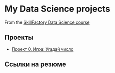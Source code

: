 # My Data Science projects

From the [SkillFactory Data Science course]()

## Проекты

* [Проект 0. Игра: Угадай число](https://github.com/dohsi/dohsi_ds/project_0)


## Ссылки на резюме
